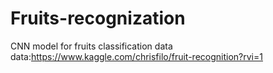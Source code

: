 # Fruits-recognization
CNN model for fruits classification data
data:https://www.kaggle.com/chrisfilo/fruit-recognition?rvi=1
